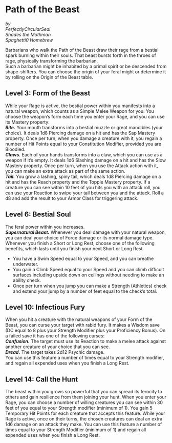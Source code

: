 # Path of the Beast

*by*  
*PerfectlyCircularSeal*  
*Shades the Mothman*  
*Spaghetti0 Homebrew*  

Barbarians who walk the Path of the Beast draw their rage from a bestial spark burning within their souls. That beast bursts forth in the throes of rage, physically transforming the barbarian.  
Such a barbarian might be inhabited by a primal spirit or be descended from shape-shifters. You can choose the origin of your feral might or determine it by rolling on the Origin of the Beast table.

## Level 3: Form of the Beast
While your Rage is active, the bestial power within you manifests into a natural weapon, which counts as a Simple Melee Weapon for you. You choose the weapon’s form each time you enter your Rage, and you can use its Mastery property:  
***Bite.*** Your mouth transforms into a bestial muzzle or great mandibles (your choice). It deals 1d8 Piercing damage on a hit and has the Sap Mastery property. Once per turn, when you damage a creature with it, you regain a number of Hit Points equal to your Constitution Modifier, provided you are Bloodied.  
***Claws.*** Each of your hands transforms into a claw, which you can use as a weapon if it’s empty. It deals 1d6 Slashing damage on a hit and has the Slow Mastery property. Once per turn, when you use the Attack action with it, you can make an extra attack as part of the same action.  
***Tail.*** You grow a lashing, spiny tail, which deals 1d8 Piercing damage on a hit and has the Reach property and the Topple Mastery property. If a creature you can see within 10 feet of you hits you with an attack roll, you can use your Reaction to swipe your tail between you and the attack. Roll a d8 and add the result to your Armor Class for triggering attack.

## Level 6: Bestial Soul
The feral power within you increases.  
***Supernatural Beast.*** Whenever you deal damage with your natural weapon, you can deal your choice of Force damage or its normal damage type.  
Whenever you finish a Short or Long Rest, choose one of the following benefits, which lasts until you finish your next Short or Long Rest.
- You have a Swim Speed equal to your Speed, and you can breathe underwater.  
- You gain a Climb Speed equal to your Speed and you can climb difficult surfaces including upside down on ceilings without needing to make an ability check.  
- Once per turn when you jump you can make a Strength (Athletics) check and extend your jump by a number of feet equal to the check’s total.

## Level 10: Infectious Fury
When you hit a creature with the natural weapons of your Form of the Beast, you can curse your target with rabid fury. It makes a Wisdom save (DC equal to 8 plus your Strength Modifier plus your Proficiency Bonus). On a failed save it has one of the following curses:  
***Confusion.*** The target must use its Reaction to make a melee attack against another creature of your choice that you can see.  
***Dread.*** The target takes 2d12 Psychic damage.  
You can use this feature a number of times equal to your Strength modifier, and regain all expended uses when you finish a Long Rest.

## Level 14: Call the Hunt
The beast within you grows so powerful that you can spread its ferocity to others and gain resilience from them joining your hunt. When you enter your Rage, you can choose a number of willing creatures you can see within 30 feet of you equal to your Strength modifier (minimum of 1). You gain 5 Temporary Hit Points for each creature that accepts this feature. While your Rage is active, once on their turns, the chosen creatures can deal an extra 1d6 damage on an attack they make. You can use this feature a number of times equal to your Strength Modifier (minimum of 1) and regain all expended uses when you finish a Long Rest.